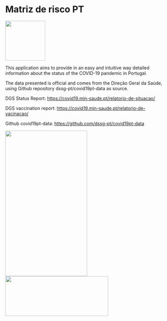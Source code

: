# Matriz de risco PT
<img src="https://play-lh.googleusercontent.com/Y3okpk6xf2dwHZAVoNelngTXSfIpStwf9RKdqkGjmP_YRb7GU24-asnWE3HVmLQX5uE=s360-rw" width="125" height="125">

This application aims to provide in an easy and intuitive way detailed information about the status of the COVID-19 pandemic in Portugal.

The data presented is official and comes from the Direção Geral da Saúde, using Github repository dssg-pt/covid19pt-data as source.

DGS Status Report: https://covid19.min-saude.pt/relatorio-de-situacao/

DGS vaccination report: https://covid19.min-saude.pt/relatorio-de-vacinacao/

Github covid19pt-data: https://github.com/dssg-pt/covid19pt-data

<img src="https://play-lh.googleusercontent.com/sJrVmDG6z199aQR0ywfKXCQRFybu_vwlXYS3kaQGDmKOVvroRmMM8mUuV0rAmHf2oCw=w3360-h1828-rw" width="257" height="457">



<a href="https://www.w3schools.com">
<img src="https://play.google.com/intl/en_us/badges/static/images/badges/en_badge_web_generic.png" width="323" height="125">
</a>
